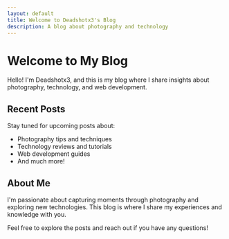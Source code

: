 ```yaml
---
layout: default
title: Welcome to Deadshotx3's Blog
description: A blog about photography and technology
---
```


# Welcome to My Blog

Hello! I'm Deadshotx3, and this is my blog where I share insights about photography, technology, and web development.

## Recent Posts

Stay tuned for upcoming posts about:
- Photography tips and techniques
- Technology reviews and tutorials
- Web development guides
- And much more!

## About Me

I'm passionate about capturing moments through photography and exploring new technologies. This blog is where I share my experiences and knowledge with you.

Feel free to explore the posts and reach out if you have any questions!